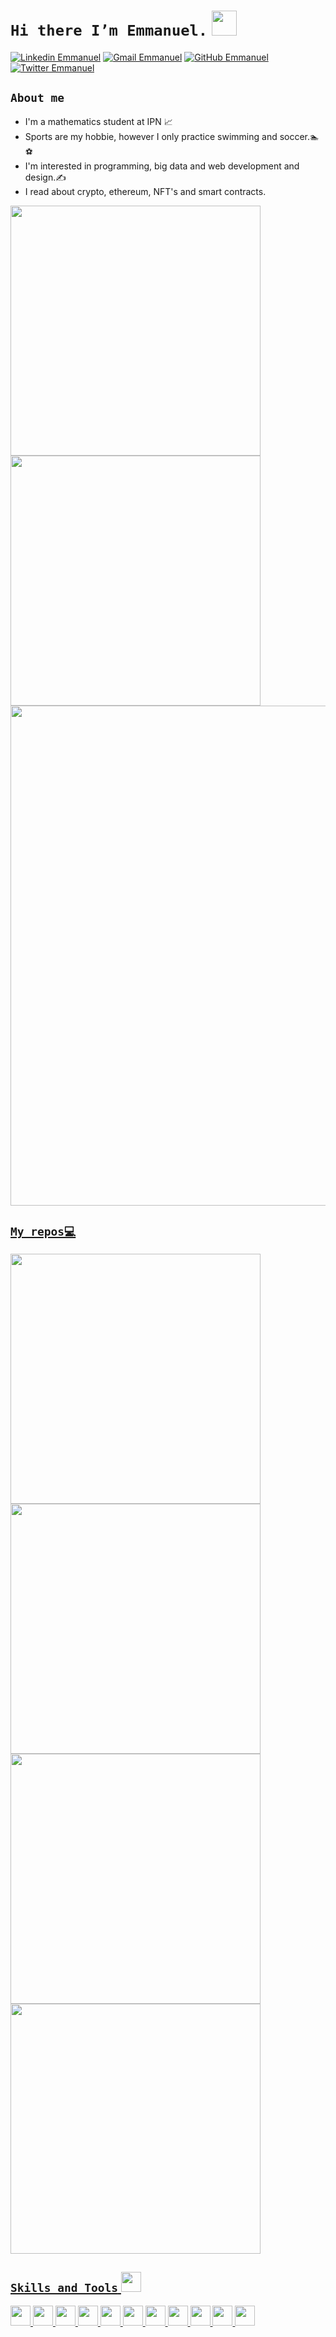 # ``Hi there I’m Emmanuel.`` <img src = "https://raw.githubusercontent.com/MartinHeinz/MartinHeinz/master/wave.gif" width = 40px>
<p align='center'>

[![Linkedin Emmanuel](https://img.shields.io/badge/-Emmanuelprz-blue?style=flat-square&logo=Linkedin&logoColor=white&link=https://www.linkedin.com/in/emmanuelprz/)](https://www.linkedin.com/in/emmanuelprz/)
[![Gmail Emmanuel](https://img.shields.io/badge/-emmanuelprz17@gmail.com-c14438?style=flat-square&logo=Gmail&logoColor=white&link=mailito:emmanuelprz17@gmail.com)](mailto:emmanuelprz17@gmail.com)
[![GitHub Emmanuel](https://img.shields.io/github/followers/Emmanuelprz1400?label=follow&style=social)](https://twitter.com/Emmanuelprz17)
[![Twitter Emmanuel](https://img.shields.io/twitter/follow/Emmanuelprz17?style=social)](https://twitter.com/Emmanuelprz17)

## ``About me``
- I'm a mathematics student at IPN 📈
- Sports are my hobbie, however I only practice swimming and soccer.🏊⚽
- I'm interested in programming, big data and web development and design.✍
- I read about crypto, ethereum, NFT's and smart contracts.

<p align="left">
  <a href="https://github.com/Emmanuelprz1400"><img width="400" src="https://github-readme-stats.vercel.app/api?username=Emmanuelprz1400&show_icons=true&theme=algolia ">
  <a href="https://github.com/Emmanuelprz1400"><img width="400" src="https://github-readme-stats.vercel.app/api/top-langs/?username=Emmanuelprz1400&hide=html,scss,css,shell&langs_count=10&layout=compact&theme=algolia  ">
  <a href="https://github.com/Emmanuelprz1400"><img width="800" src="https://github-profile-trophy.vercel.app/?username=Emmanuelprz1400&row=1&column=5&theme=algolia">

## ``My repos💻``

<p align="left">    
   <a href="https://github.com/Emmanuelprz1400/ticket-2"><img width="400" src="https://github-readme-stats.vercel.app/api/pin/?username=Emmanuelprz1400&repo=ticket-2&langs_count=5&theme=algolia  ">
  <a href="https://github.com/Emmanuelprz1400/ticket-1"><img width="400" src="https://github-readme-stats.vercel.app/api/pin/?username=Emmanuelprz1400&card_height=300&&repo=ticket-1&langs_count=5&layout=compact&theme=algolia  ">
  <a href="https://github.com/xHaches/Entrega-Final"><img width="400" src="https://github-readme-stats.vercel.app/api/pin/?username=xHaches&card_height=300&&repo=Entrega-Final&langs_count=5&layout=compact&theme=algolia ">  
  <a href="https://github.com/ESFM-X/horarios"><img width="400" src="https://github-readme-stats.vercel.app/api/pin/?username=ESFM-X&card_height=300&&repo=horarios&langs_count=5&layout=compact&theme=algolia ">  
 </p>


## ``Skills and Tools`` <img src = "https://media2.giphy.com/media/QssGEmpkyEOhBCb7e1/giphy.gif?cid=ecf05e47a0n3gi1bfqntqmob8g9aid1oyj2wr3ds3mg700bl&rid=giphy.gif" width = 32px>
 

<img width ='32px' src ='https://raw.githubusercontent.com/rahulbanerjee26/githubAboutMeGenerator/main/icons/javascript.svg'>
<img width ='32px' src ='https://raw.githubusercontent.com/rahulbanerjee26/githubAboutMeGenerator/main/icons/typescript.svg'>
<img width ='32px' src ='https://raw.githubusercontent.com/rahulbanerjee26/githubAboutMeGenerator/main/icons/css.svg'> 
<img width ='32px' src ='https://raw.githubusercontent.com/rahulbanerjee26/githubAboutMeGenerator/main/icons/html.svg'>
<img width ='32px' src ='https://raw.githubusercontent.com/rahulbanerjee26/githubAboutMeGenerator/main/icons/nodejs.svg'>
<img width ='32px' src ='https://raw.githubusercontent.com/rahulbanerjee26/githubAboutMeGenerator/main/icons/reactjs.svg'>
<img width ='32px' src ='https://raw.githubusercontent.com/rahulbanerjee26/githubAboutMeGenerator/main/icons/bootstrap.svg'>
<img width ='32px' src ='https://raw.githubusercontent.com/rahulbanerjee26/githubAboutMeGenerator/main/icons/python.svg'>
<img width ='32px' src ='https://raw.githubusercontent.com/rahulbanerjee26/githubAboutMeGenerator/main/icons/mongodb.svg'>
<img width ='32px' src ='https://raw.githubusercontent.com/rahulbanerjee26/githubAboutMeGenerator/main/icons/mocha.svg'>
<img width ='32px' src ='https://raw.githubusercontent.com/rahulbanerjee26/githubAboutMeGenerator/main/icons/npm.svg'>
